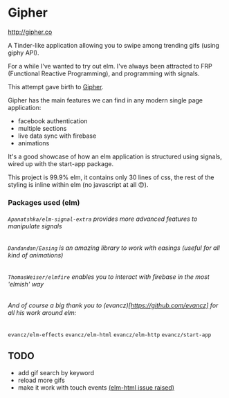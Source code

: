 # Gipher

http://gipher.co

A Tinder-like application allowing you to swipe among trending gifs (using giphy API).

For a while I've wanted to try out elm. I've always been attracted to FRP (Functional Reactive Programming), and programming with signals.

This attempt gave birth to [Gipher](http://gipher.co).

Gipher has the main features we can find in any modern single page application:
- facebook authentication
- multiple sections
- live data sync with firebase
- animations

It's a good showcase of how an elm application is structured using signals, wired up with the start-app package.

This project is 99.9% elm, it contains only 30 lines of css, the rest of the styling is inline within elm (no javascript at all :heart_eyes:).

### Packages used (elm)

###### `Apanatshka/elm-signal-extra` provides more advanced features to manipulate signals

###### `Dandandan/Easing` is an amazing library to work with easings (useful for all kind of animations)

###### `ThomasWeiser/elmfire` enables you to interact with firebase in the most 'elmish' way

###### And of course a big thank you to (evancz)[https://github.com/evancz] for all his work around elm:
  `evancz/elm-effects`
  `evancz/elm-html`
  `evancz/elm-http`
  `evancz/start-app`

## TODO

- add gif search by keyword
- reload more gifs
- make it work with touch events [(elm-html issue raised)](https://github.com/evancz/elm-html/issues/99 )
